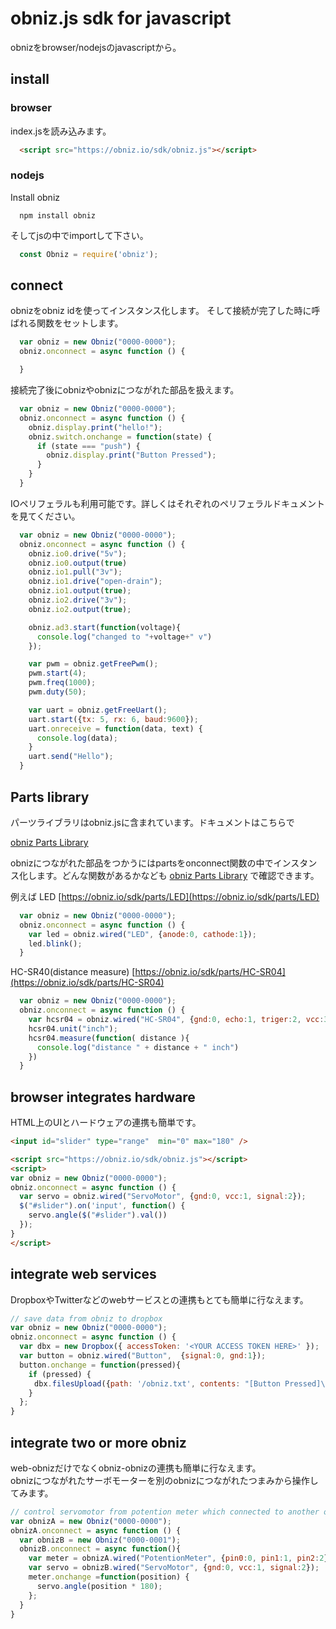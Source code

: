 # obniz.js sdk for javascript
obnizをbrowser/nodejsのjavascriptから。

## install

### browser

index.jsを読み込みます。
```html
  <script src="https://obniz.io/sdk/obniz.js"></script>
```
### nodejs
Install obniz
```shell
  npm install obniz
```
そしてjsの中でimportして下さい。
```javascript
  const Obniz = require('obniz');
```

## connect
obnizをobniz idを使ってインスタンス化します。
そして接続が完了した時に呼ばれる関数をセットします。
```javascript
  var obniz = new Obniz("0000-0000");
  obniz.onconnect = async function () {

  }
```
接続完了後にobnizやobnizにつながれた部品を扱えます。
```javascript
  var obniz = new Obniz("0000-0000");
  obniz.onconnect = async function () {
    obniz.display.print("hello!");
    obniz.switch.onchange = function(state) {
      if (state === "push") {
        obniz.display.print("Button Pressed");
      }
    }
  }
```
IOペリフェラルも利用可能です。詳しくはそれぞれのペリフェラルドキュメントを見てください。
```javascript
  var obniz = new Obniz("0000-0000");
  obniz.onconnect = async function () {
    obniz.io0.drive("5v");
    obniz.io0.output(true)
    obniz.io1.pull("3v");
    obniz.io1.drive("open-drain");
    obniz.io1.output(true);
    obniz.io2.drive("3v");
    obniz.io2.output(true);

    obniz.ad3.start(function(voltage){
      console.log("changed to "+voltage+" v")
    });

    var pwm = obniz.getFreePwm();
    pwm.start(4);
    pwm.freq(1000);
    pwm.duty(50);

    var uart = obniz.getFreeUart();
    uart.start({tx: 5, rx: 6, baud:9600});  
    uart.onreceive = function(data, text) {
      console.log(data);
    }
    uart.send("Hello");
  }
```

## Parts library
パーツライブラリはobniz.jsに含まれています。ドキュメントはこちらで

[obniz Parts Library](https://obniz.io/sdk/parts)

obnizにつながれた部品をつかうにはpartsをonconnect関数の中でインスタンス化します。どんな関数があるかなども [obniz Parts Library](https://obniz.io/sdk/parts/) で確認できます。

例えば LED [https://obniz.io/sdk/parts/LED](https://obniz.io/sdk/parts/LED)
```javascript
  var obniz = new Obniz("0000-0000");
  obniz.onconnect = async function () {
    var led = obniz.wired("LED", {anode:0, cathode:1});
    led.blink();
  }
```

HC-SR40(distance measure) [https://obniz.io/sdk/parts/HC-SR04](https://obniz.io/sdk/parts/HC-SR04)
```javascript
  var obniz = new Obniz("0000-0000");
  obniz.onconnect = async function () {
    var hcsr04 = obniz.wired("HC-SR04", {gnd:0, echo:1, triger:2, vcc:3});
    hcsr04.unit("inch");
    hcsr04.measure(function( distance ){
      console.log("distance " + distance + " inch")
    })
  }
```

## browser integrates hardware
HTML上のUIとハードウェアの連携も簡単です。
```html
<input id="slider" type="range"  min="0" max="180" />

<script src="https://obniz.io/sdk/obniz.js"></script>
<script>
var obniz = new Obniz("0000-0000");
obniz.onconnect = async function () {
  var servo = obniz.wired("ServoMotor", {gnd:0, vcc:1, signal:2});
  $("#slider").on('input', function() {
    servo.angle($("#slider").val())
  });
}
</script>
```

## integrate web services
DropboxやTwitterなどのwebサービスとの連携もとても簡単に行なえます。
```javascript
// save data from obniz to dropbox
var obniz = new Obniz("0000-0000");
obniz.onconnect = async function () {
  var dbx = new Dropbox({ accessToken: '<YOUR ACCESS TOKEN HERE>' });
  var button = obniz.wired("Button",  {signal:0, gnd:1});
  button.onchange = function(pressed){
    if (pressed) {
  　　dbx.filesUpload({path: '/obniz.txt', contents: "[Button Pressed]\n" + new Date(), mode: 'overwrite' });
    }
  };
}
```

## integrate two or more obniz
web-obnizだけでなくobniz-obnizの連携も簡単に行なえます。  
obnizにつながれたサーボモーターを別のobnizにつながれたつまみから操作してみます。
```javascript
// control servomotor from potention meter which connected to another obniz.
var obnizA = new Obniz("0000-0000");
obnizA.onconnect = async function () {
  var obnizB = new Obniz("0000-0001");
  obnizB.onconnect = async function(){
    var meter = obnizA.wired("PotentionMeter", {pin0:0, pin1:1, pin2:2});
    var servo = obnizB.wired("ServoMotor", {gnd:0, vcc:1, signal:2});
    meter.onchange =function(position) {
      servo.angle(position * 180);
    }; 
  }
}
```
